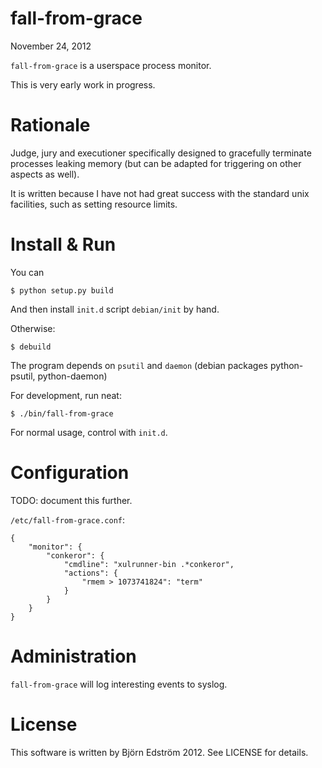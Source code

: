 # fall-from-grace
November 24, 2012

`fall-from-grace` is a userspace process monitor.

This is very early work in progress.

# Rationale

Judge, jury and executioner specifically designed to gracefully terminate processes leaking memory (but can be adapted for triggering on other aspects as well).

It is written because I have not had great success with the standard unix facilities, such as setting resource limits.

# Install & Run

You can

    $ python setup.py build

And then install `init.d` script `debian/init` by hand.

Otherwise:

    $ debuild

The program depends on `psutil` and `daemon` (debian packages python-psutil, python-daemon)

For development, run neat:

    $ ./bin/fall-from-grace

For normal usage, control with `init.d`.

# Configuration

TODO: document this further.

`/etc/fall-from-grace.conf`:

    {
        "monitor": {
            "conkeror": {
                "cmdline": "xulrunner-bin .*conkeror",
                "actions": {
                    "rmem > 1073741824": "term"
                }
            }
        }
    }

# Administration

`fall-from-grace` will log interesting events to syslog.

# License

This software is written by Björn Edström 2012. See LICENSE for details.

